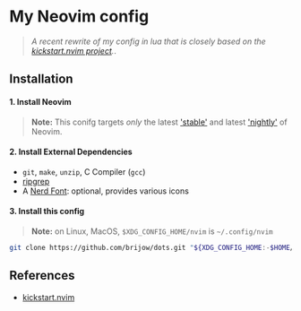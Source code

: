 # My Neovim config

> *A recent rewrite of my config in lua that is closely based on the [kickstart.nvim project](https://github.com/nvim-lua/kickstart.nvim).*.

## Installation

#### 1. Install Neovim

> **Note:** This conifg targets *only* the latest
> ['stable'](https://github.com/neovim/neovim/releases/tag/stable) and latest
> ['nightly'](https://github.com/neovim/neovim/releases/tag/nightly) of Neovim.

#### 2. Install External Dependencies

- `git`, `make`, `unzip`, C Compiler (`gcc`)
- [ripgrep](https://github.com/BurntSushi/ripgrep#installation)
- A [Nerd Font](https://www.nerdfonts.com/): optional, provides various icons

#### 3. Install this config

> **Note:** on Linux, MacOS, `$XDG_CONFIG_HOME/nvim` is `~/.config/nvim`

```sh
git clone https://github.com/brijow/dots.git "${XDG_CONFIG_HOME:-$HOME/.config}"/nvim
```

## References

- [kickstart.nvim](https://github.com/nvim-lua/kickstart.nvim)
